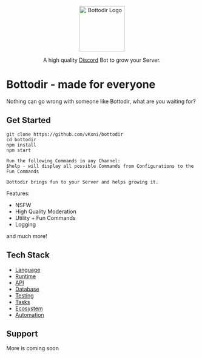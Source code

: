 <p align="center">
  <a href="https://discord.gg/3eNaWPhWZE" target="blank"><img src="https://cdn.discordapp.com/attachments/765926464628719627/924776284222025768/42b8f1ff89a307e6d969bb13726b9a45.webp" width="120" alt="Bottodir Logo" /></a>
</p>

<p align="center">A high quality <a href="http://discord.gg" target="_blank">Discord</a> Bot to grow your Server.</p>
<p align="center">

# Bottodir - made for everyone
Nothing can go wrong with someone like Bottodir, what are you waiting for?
  
## Get Started
```
git clone https://github.com/vKxni/bottodir
cd bottodir
npm install
npm start
```
```
Run the following Commands in any Channel:
$help - will display all possible Commands from Configurations to the Fun Commands
  
Bottodir brings fun to your Server and helps growing it.
```

Features:
  
* NSFW
* High Quality Moderation
* Utility + Fun Commands
* Logging

and much more!
  
## Tech Stack
* [Language](https://www.javascript.com/)
* [Runtime](https://nodejs.org/en/)
* [API](https://www.npmjs.com/package/discord.js?source=post_page-----7b5fe27cb6fa----------------------)
* [Database](https://www.mongodb.com/) 
* [Testing](https://jestjs.io/)
* [Tasks](https://gruntjs.com/getting-started)
* [Ecosystem](https://pm2.keymetrics.io/docs/usage/application-declaration/)
* [Automation](https://gulpjs.com/)

## Support
More is coming soon
